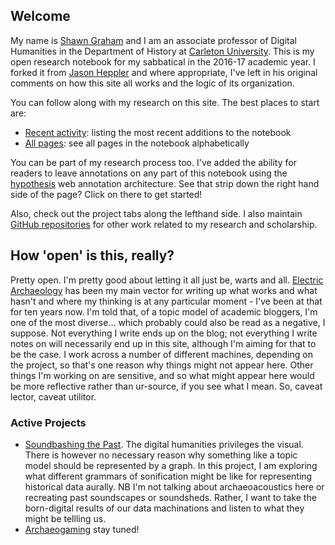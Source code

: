 ## Welcome

My name is [Shawn Graham](http://electricarchaeology.ca) and I am an associate professor of Digital Humanities in the Department of History at [Carleton University](http://carleton.ca/history). This is my open research notebook for my sabbatical in the 2016-17 academic year. I forked it from [Jason Heppler](http://jasonheppler.org) and where appropriate, I've left in his original comments on how this site all works and the logic of its organization.

You can follow along with my research on this site. The best places to start are:

- [Recent activity](/archive/): listing the most recent additions to the notebook
- [All pages](/archive-alphabetical/): see all pages in the notebook alphabetically

You can be part of my research process too. I've added the ability for readers to leave annotations on any part of this notebook using the [hypothesis](https://hypothes.is/) web annotation architecture. See that strip down the right hand side of the page? Click on there to get started!

Also, check out the project tabs along the lefthand side. I also maintain [GitHub repositories](http://github.com/shawngraham) for other work related to my research and scholarship.

## How 'open' is this, really?

Pretty open. I'm pretty good about letting it all just be, warts and all. [Electric Archaeology](http://electricarchaeology.ca) has been my main vector for writing up what works and what hasn't and where my thinking is at any particular moment - I've been at that for ten years now. I'm told that, of a topic model of academic bloggers, I'm one of the most diverse... which probably could also be read as a negative, I suppose. Not everything I write ends up on the blog; not everything I write notes on will necessarily end up in this site, although I'm aiming for that to be the case. I work across a number of different machines, depending on the project, so that's one reason why things might not appear here. Other things I'm working on are sensitive, and so what might appear here would be more reflective rather than ur-source, if you see what I mean. So, caveat lector, caveat utilitor. 

### Active Projects

- [Soundbashing the Past](/soundbashing-history/). The digital humanities privileges the visual. There is however no necessary reason why something like a topic model should be represented by a graph. In this project, I am exploring what different grammars of sonification might be like for representing historical data aurally. NB I'm not talking about archaeoacoustics here or recreating past soundscapes or soundsheds. Rather, I want to take the born-digital results of our data machinations and listen to what they might be tellling us.
- [Archaeogaming](/archaeogaming/) stay tuned!
